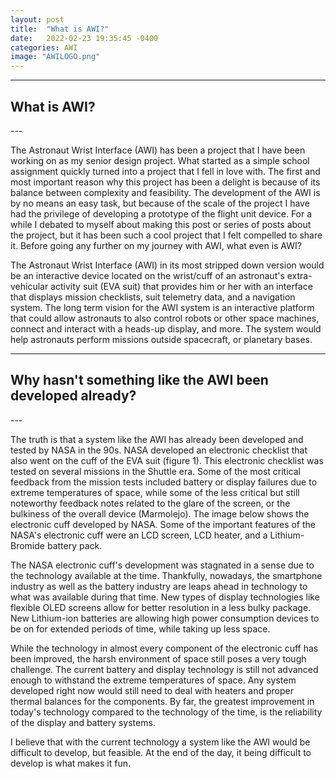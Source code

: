 ```yaml
---
layout: post
title:  "What is AWI?"
date:   2022-02-23 19:35:45 -0400
categories: AWI
image: "AWILOGO.png"
---
```


---
<h2> What is AWI? </h2>
---

The Astronaut Wrist Interface (AWI) has been a project that I have been working on as my senior design project. What started as a simple school assignment quickly turned into a project that I fell in love with. The first and most important reason why this project has been a delight is because of its balance between complexity and feasibility. The development of the AWI is by no means an easy task, but because of the scale of the project I have had the privilege of developing a prototype of the flight unit device. For a while I debated to myself about making this post or series of posts about the project, but it has been such a cool project that I felt compelled to share it. Before going any further on my journey with AWI, what even is AWI?

The Astronaut Wrist Interface (AWI) in its most stripped down version would be an interactive device located on the wrist/cuff of an astronaut's extra-vehicular activity suit (EVA suit) that provides him or her with an interface that displays mission checklists, suit telemetry data, and a navigation system. The long term vision for the AWI system is an interactive platform that could allow astronauts to also control robots or other space machines, connect and interact with a heads-up display, and more. The system would help astronauts perform missions outside spacecraft, or planetary bases. 

---
<h2> Why hasn't something like the AWI been developed already? </h2>
---

The truth is that a system like the AWI has already been developed and tested by NASA in the 90s. NASA developed an electronic checklist that also went on the cuff of the EVA suit (figure 1). This electronic checklist was tested on several missions in the Shuttle era. Some of the most critical feedback from the mission tests included battery or display failures due to extreme temperatures of space, while some of the less critical but still noteworthy feedback notes related to the glare of the screen, or the bulkiness of the overall device (Marmolejo). The image below shows the electronic cuff developed by NASA. Some of the important features of the NASA's electronic cuff were an LCD screen, LCD heater, and a Lithium-Bromide battery pack. 

The NASA electronic cuff's development was stagnated in a sense due to the technology available at the time. Thankfully, nowadays, the smartphone industry as well as the battery industry are leaps ahead in technology to what was available during that time. New types of display technologies like flexible OLED screens allow for better resolution in a less bulky package. New Lithium-ion batteries are allowing high power consumption devices to be on for extended periods of time, while taking up less space.

While the technology in almost every component of the electronic cuff has been improved, the harsh environment of space still poses a very tough challenge. The current battery and display technology is still not advanced enough to withstand the extreme temperatures of space. Any system developed right now would still need to deal with heaters and proper thermal balances for the components. By far, the greatest improvement in today's technology compared to the technology of the time, is the reliability of the display and battery systems.

I believe that with the current technology a system like the AWI would be difficult to develop, but feasible. At the end of the day, it being difficult to develop is what makes it fun. 
